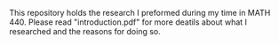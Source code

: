 This repository holds the research I preformed during my time in MATH 440. Please read "introduction.pdf" for more deatils about what I researched and the reasons for doing so.
